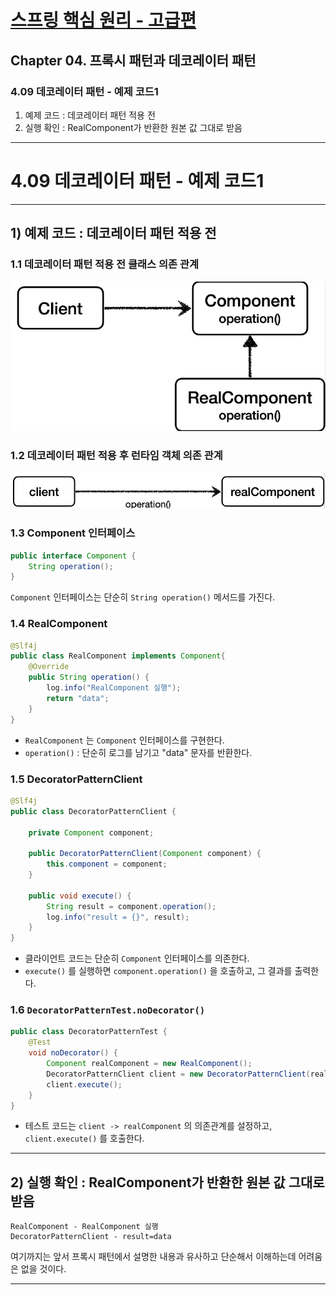 # <a href = "../README.md" target="_blank">스프링 핵심 원리 - 고급편</a>
## Chapter 04. 프록시 패턴과 데코레이터 패턴
### 4.09 데코레이터 패턴 - 예제 코드1
1) 예제 코드 : 데코레이터 패턴 적용 전
2) 실행 확인 : RealComponent가 반환한 원본 값 그대로 받음

---

# 4.09 데코레이터 패턴 - 예제 코드1

---

## 1) 예제 코드 : 데코레이터 패턴 적용 전

### 1.1 데코레이터 패턴 적용 전 클래스 의존 관계
![decorator_pattern1](img/decorator_pattern1.png)

### 1.2 데코레이터 패턴 적용 후 런타임 객체 의존 관계
![decorator_pattern2](img/decorator_pattern2.png)

### 1.3 Component 인터페이스
```java
public interface Component {
    String operation();
}
```
`Component` 인터페이스는 단순히 `String operation()` 메서드를 가진다.

### 1.4 RealComponent
```java
@Slf4j
public class RealComponent implements Component{
    @Override
    public String operation() {
        log.info("RealComponent 실행");
        return "data";
    }
}
```
- `RealComponent` 는 `Component` 인터페이스를 구현한다.
- `operation()` : 단순히 로그를 남기고 "data" 문자를 반환한다.

### 1.5 DecoratorPatternClient
```java
@Slf4j
public class DecoratorPatternClient {

    private Component component;

    public DecoratorPatternClient(Component component) {
        this.component = component;
    }

    public void execute() {
        String result = component.operation();
        log.info("result = {}", result);
    }
}
```
- 클라이언트 코드는 단순히 `Component` 인터페이스를 의존한다.
- `execute()` 를 실행하면 `component.operation()` 을 호출하고, 그 결과를 출력한다.

### 1.6 `DecoratorPatternTest.noDecorator()`
```java
public class DecoratorPatternTest {
    @Test
    void noDecorator() {
        Component realComponent = new RealComponent();
        DecoratorPatternClient client = new DecoratorPatternClient(realComponent);
        client.execute();
    }
}
```
- 테스트 코드는 `client -> realComponent` 의 의존관계를 설정하고, `client.execute()` 를 호출한다.

---

## 2) 실행 확인 : RealComponent가 반환한 원본 값 그대로 받음
```shell
RealComponent - RealComponent 실행
DecoratorPatternClient - result=data
```
여기까지는 앞서 프록시 패턴에서 설명한 내용과 유사하고 단순해서 이해하는데 어려움은 없을 것이다.

---
